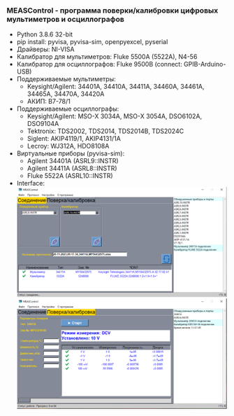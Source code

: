 ### MEASControl - программа поверки/калибровки цифровых мультиметров и осциллографов
+ Python 3.8.6 32-bit
+ pip install: pyvisa, pyvisa-sim, openpyexcel, pyserial
+ Драйверы: NI-VISA
+ Калибратор для мультиметров: Fluke 5500A (5522A), N4-56
+ Калибратор для осциллографов: Fluke 9500B (connect: GPIB-Arduino-USB)
+ Поддерживаемые мультиметры:
  + Keysight/Agilent: 34401A, 34410A, 34411A, 34460A, 34461A, 34465A, 34470A, 34420A
  + АКИП: В7-78/1
+ Поддерживаемые осциллографы:
  + Keysight/Agilent: MSO-X 3034A, MSO-X 3054A, DSO6102A, DSO9104A
  + Tektronix: TDS2002, TDS2014, TDS2014B, TDS2024C
  + Siglent: AKIP4119/1, AKIP4131/1A
  + Lecroy: WJ312A, HDO8108A
+ Виртуальные приборы (pyvisa-sim):
  + Agilent 34401A (ASRL9::INSTR)
  + Agilent 34411A (ASRL8::INSTR)
  + Fluke 5522A (ASRL10::INSTR)
+ Interface:
![alt text](https://github.com/GlendenCrunch/MEASControl/blob/main/image/1.png)
![alt text](https://github.com/GlendenCrunch/MEASControl/blob/main/image/2.png)
